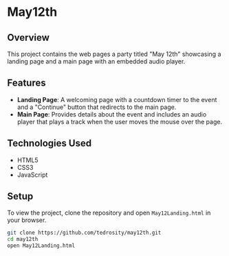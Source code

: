 # May12th 

## Overview
This project contains the web pages a party titled "May 12th" showcasing a landing page and a main page with an embedded audio player.

## Features
- **Landing Page**: A welcoming page with a countdown timer to the event and a "Continue" button that redirects to the main page.
- **Main Page**: Provides details about the event and includes an audio player that plays a track when the user moves the mouse over the page.

## Technologies Used
- HTML5
- CSS3
- JavaScript

## Setup
To view the project, clone the repository and open `May12Landing.html` in your browser.

```bash
git clone https://github.com/tedrosity/may12th.git
cd may12th
open May12Landing.html
